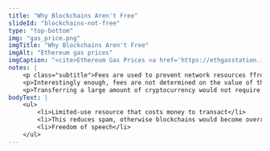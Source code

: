 ```yaml
--- 
title: "Why Blockchains Aren't Free"
slideId: "blockchains-not-free"
type: "top-bottom"
img: "gas_price.png"
imgTitle: "Why Blockchains Aren't Free"
imgAlt: "Ethereum gas prices"
imgCaption: "<cite>Ethereum Gas Prices <a href='https://ethgasstation.info/' target='_blank'>(ethgasstation.info)</a></cite>"
notes: | 
    <p class="subtitle">Fees are used to prevent network resources ffrom being wasted. They are calculated by the amount of data, or network resources, needed to execute a transaction.</p>
    <p>Interestingly enough, fees are not determined on the value of the transaction, but rather the amount of data that&apos;s being transacted. </p>
    <p>Transferring a large amount of cryptocurrency would not require much more data to be transferred than sending a smaller amount. Therefore, both of these transactions would have comparable fees. More complex operations that require a lot of data to be transferred garner higher fees.</p>
bodyText: | 
    <ul>
        <li>Limited-use resource that costs money to transact</li>
        <li>This reduces spam, otherwise blockchains would become overrun like email</li>
        <li>Freedom of speech</li>
    </ul>
---
```

